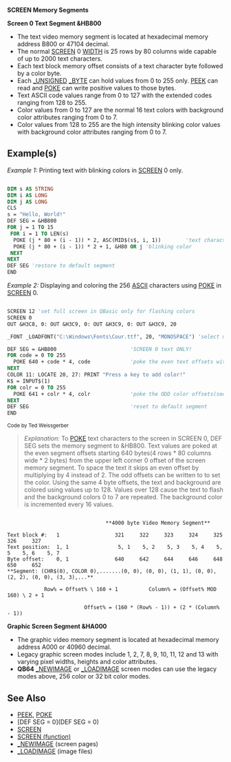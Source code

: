 **SCREEN Memory Segments**

**Screen 0 Text Segment &HB800**

* The text video memory segment is located at hexadecimal memory address B800 or 47104 decimal.
* The normal [SCREEN](SCREEN) 0 [WIDTH](WIDTH) is 25 rows by 80 columns wide capable of up to 2000 text characters.
* Each text block memory offset consists of a text character byte followed by a color byte.
* Each [_UNSIGNED](_UNSIGNED) [_BYTE](_BYTE) can hold values from 0 to 255 only. [PEEK](PEEK) can read and [POKE](POKE) can write positive values to those bytes.
* Text ASCII code values range from 0 to 127 with the extended codes ranging from 128 to 255.
* Color values from 0 to 127 are the normal 16 text colors with background color attributes ranging from 0 to 7.
* Color values from 128 to 255 are the high intensity blinking color values with background color attributes ranging from 0 to 7.

## Example(s)

*Example 1:* Printing text with blinking colors in [SCREEN](SCREEN) 0 only.

```vb

DIM s AS STRING
DIM i AS LONG
DIM j AS LONG
CLS
s = "Hello, World!"
DEF SEG = &HB800
FOR j = 1 TO 15
 FOR i = 1 TO LEN(s)
  POKE (j * 80 + (i - 1)) * 2, ASC(MID$(s$, i, 1))        'text characters
  POKE (j * 80 + (i - 1)) * 2 + 1, &H80 OR j 'blinking color
 NEXT
NEXT
DEF SEG 'restore to default segment
END 

```

*Example 2:* Displaying and coloring the 256 [ASCII](ASCII) characters using [POKE](POKE) in [SCREEN](SCREEN) 0. 

```vb

SCREEN 12 'set full screen in QBasic only for flashing colors
SCREEN 0
OUT &H3C8, 0: OUT &H3C9, 0: OUT &H3C9, 0: OUT &H3C9, 20

_FONT _LOADFONT("C:\Windows\Fonts\Cour.ttf", 20, "MONOSPACE") 'select monospace font. QB64 only!

DEF SEG = &HB800                        'SCREEN 0 text ONLY!
FOR code = 0 TO 255
  POKE 640 + code * 4, code             'poke the even text offsets with space between
NEXT
COLOR 11: LOCATE 20, 27: PRINT "Press a key to add color!"
K$ = INPUT$(1)
FOR colr = 0 TO 255
  POKE 641 + colr * 4, colr             'poke the ODD color offsets(second byte)
NEXT
DEF SEG                                 'reset to default segment
END 

```
<sub>Code by Ted Weissgerber</sub>

> *Explanation:* To [POKE](POKE) text characters to the screen in SCREEN 0, DEF SEG sets the memory segment to &HB800. Text values are poked at the even segment offsets starting 640 bytes(4 rows * 80 columns wide * 2 bytes) from the upper left corner 0 offset of the screen memory segment. To space the text it skips an even offset by multiplying by 4 instead of 2. The odd offsets can be written to to set the color. Using the same 4 byte offsets, the text and background are colored using values up to 128. Values over 128 cause the text to flash and the background colors 0 to 7 are repeated. The background color is incremented every 16 values.

```text

                                **4000 byte Video Memory Segment**

Text block #:   1                  321     322     323     324     325     326     327             
Text position:  1, 1                5, 1    5, 2    5, 3    5, 4    5, 5    5, 6    5, 7
Byte offset:    0, 1               640     642     644     646     648     650     652
**Segment: (CHR$(0), COLOR 0),.......(0, 0), (0, 0), (1, 1), (0, 0), (2, 2), (0, 0), (3, 3),...**

            Row% = Offset% \ 160 + 1          Column% = (Offset% MOD 160) \ 2 + 1

                         Offset% = (160 * (Row% - 1)) + (2 * (Column% - 1))

```

**Graphic Screen Segment &HA000**

* The graphic video memory segment is located at hexadecimal memory address A000 or 40960 decimal.
* Legacy graphic screen modes include 1, 2, 7, 8, 9, 10, 11, 12 and 13 with varying pixel widths, heights and color attributes.
* **QB64** [_NEWIMAGE](_NEWIMAGE) or [_LOADIMAGE](_LOADIMAGE) screen modes can use the legacy modes above, 256 color or 32 bit color modes.

## See Also

* [PEEK](PEEK), [POKE](POKE)
* [DEF SEG = 0](DEF SEG = 0)
* [SCREEN](SCREEN)
* [SCREEN (function)](SCREEN (function))
* [_NEWIMAGE](_NEWIMAGE) (screen pages)
* [_LOADIMAGE](_LOADIMAGE) (image files)
